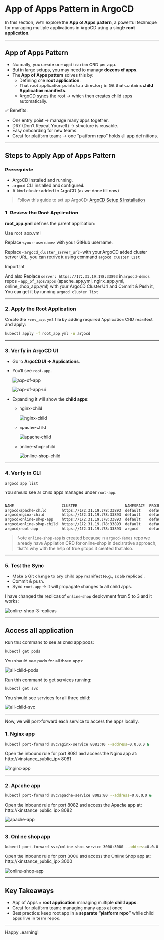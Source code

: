 # App of Apps Pattern in ArgoCD

In this section, we’ll explore the **App of Apps pattern**, a powerful technique for managing multiple applications in ArgoCD using a single **root application**.

---

##  App of Apps Pattern

- Normally, you create one `Application` CRD per app.  
- But in large setups, you may need to manage **dozens of apps**.  
- The **App of Apps pattern** solves this by:
  - Defining one **root application**.
  - That root application points to a directory in Git that contains **child Application manifests**.
  - ArgoCD syncs the root → which then creates child apps automatically.

✅ Benefits:
- One entry point → manage many apps together.
- DRY (Don’t Repeat Yourself) → structure is reusable.
- Easy onboarding for new teams.
- Great for platform teams → one “platform repo” holds all app definitions.

---

##  Steps to Apply App of Apps Pattern

### Prerequiste
* ArgoCD installed and running.
* `argocd` CLI installed and configured.
* A kind cluster added to ArgoCD (as we done till now)

> Follow this guide to set up ArgoCD: [ArgoCD Setup & Installation](../../03_setup_installation/README.md)


### 1. Review the Root Application

**root_app.yml** defines the parent application:

Use [root_app.yml](root_app.yml)

Replace `<your-username>` with your GitHub username.

Replace `<argocd_cluster_server_url>` with your ArgoCD added cluster server URL, you can retrive it using command `argocd cluster list`

> [!IMPORTANT]
>
> And also Replace `server: https://172.31.19.178:33893` in `argocd-demos` repos - `app_of_apps/apps` (apache_app.yml, nginx_app.yml, online_shop_app.yml) with your ArgoCD Cluster Url and Commit & Push it, You can get it by running `argocd cluster list`

---

### 2. Apply the Root Application

Create the `root_app.yml` file by adding required Application CRD manifest and apply:

```bash
kubectl apply -f root_app.yml -n argocd
```

---

### 3. Verify in ArgoCD UI

* Go to **ArgoCD UI → Applications**.
* You’ll see `root-app`.
    
    ![app-of-app](output_images/image-11.png)

    ![app-of-app-ui](output_images/image-1.png)

* Expanding it will show the **child apps**:

  * nginx-child

      ![nginx-child](output_images/image-2.png)

  * apache-child

      ![apache-child](output_images/image-3.png)

  * online-shop-child   

      ![online-shop-child](output_images/image-4.png)

---

### 4. Verify in CLI

```bash
argocd app list
```

You should see all child apps managed under `root-app`.

```bash

NAME                      CLUSTER                      NAMESPACE  PROJECT  STATUS     HEALTH   SYNCPOLICY  CONDITIONS                REPO                                                PATH                              TARGET
argocd/apache-child       https://172.31.19.178:33893  default    default  Synced     Healthy  Auto-Prune  <none>                    https://github.com/Amitabh-DevOps/argocd-demos.git  cli_approach/apache               main
argocd/nginx-child        https://172.31.19.178:33893  default    default  Synced     Healthy  Auto-Prune  <none>                    https://github.com/Amitabh-DevOps/argocd-demos.git  ui_approach/nginx                 main
argocd/online-shop-app    https://172.31.19.178:33893  default    default  Synced     Healthy  Auto-Prune  <none>                    https://github.com/Amitabh-DevOps/argocd-demos.git  declarative_approach/online_shop  main
argocd/online-shop-child  https://172.31.19.178:33893  default    default  OutOfSync  Healthy  Auto-Prune  SharedResourceWarning(3)  https://github.com/Amitabh-DevOps/argocd-demos.git  declarative_approach/online_shop  main
argocd/root-app           https://172.31.19.178:33893  argocd     default  Synced     Healthy  Auto-Prune  <none>                    https://github.com/Amitabh-DevOps/argocd-demos.git  app_of_apps/apps
```

> Note `online-shop-app` is created because in `argocd-demos` repo we already have Appliation CRD for online-shop in declarative approach, that's why with the help of true gitops it created that also.

---

### 5. Test the Sync

* Make a Git change to any child app manifest (e.g., scale replicas).
* Commit & push.
* Sync `root-app` → it will propagate changes to all child apps.

I have changed the replicas of `online-shop` deployment from 5 to 3 and it works:

  ![online-shop-3-replicas](output_images/image-5.png)

---

## Access all application

Run this command to see all child app pods:

```bash
kubectl get pods
```

You should see pods for all three apps:

  ![all-child-pods](output_images/image-6.png)



Run this command to get services running:
```bash
kubectl get svc
```

You should see services for all three child:

  ![all-child-svc](output_images/image-7.png)

---

Now, we will port-forward each service to access the apps locally.

### 1. Nginx app

```bash
kubectl port-forward svc/nginx-service 8081:80 --address=0.0.0.0 &
```

Open the inbound rule for port 8081 and access the Nginx app at: http://<instance_public_ip>:8081

  ![nginx-app](output_images/image-8.png)

---

### 2. Apache app

```bash
kubectl port-forward svc/apache-service 8082:80 --address=0.0.0.0 &
```

Open the inbound rule for port 8082 and access the Apache app at: http://<instance_public_ip>:8082

  ![apache-app](output_images/image-9.png)

---
### 3. Online shop app

```bash
kubectl port-forward svc/online-shop-service 3000:3000 --address=0.0.0.0 &
```

Open the inbound rule for port 3000 and access the Online Shop app at: http://<instance_public_ip>:3000

  ![online-shop-app](output_images/image-10.png)

---

##  Key Takeaways

* App of Apps = **root application** managing multiple **child apps**.
* Great for platform teams managing many apps at once.
* Best practice: keep root app in a **separate “platform repo”** while child apps live in team repos.

---

Happy Learning!
